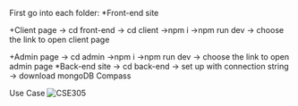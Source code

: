 First go into each folder:
*Front-end site

+Client page
-> cd front-end
-> cd client
->npm i
->npm run dev
-> choose the link to open client page

+Admin page
-> cd admin
->npm i
->npm run dev
-> choose the link to open admin page
*Back-end site
-> cd back-end
-> set up with connection string
-> download mongoDB Compass


Use Case ![CSE305](https://github.com/user-attachments/assets/e940c80f-6e28-432b-8dbe-541eb53379db)

